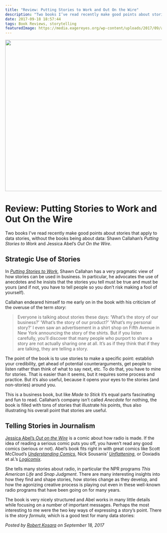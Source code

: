 ```yaml
---
title: "Review: Putting Stories to Work and Out On the Wire"
description: "Two books I’ve read recently make good points about stories that apply to data stories, without the books being about data: Shawn Callahan’s Putting Stories to Work and Jessica Abel’s Out On the Wire."
date: 2017-09-18 18:57:44
tags: Book Reviews, storytelling
featuredImage: https://media.eagereyes.org/wp-content/uploads/2017/09/abel-callahan.jpg
---
```


<p align="center"><img src="https://media.eagereyes.org/wp-content/uploads/2017/09/abel-callahan.jpg" width="760" height="487" /></p>

# Review: Putting Stories to Work and Out On the Wire

Two books I’ve read recently make good points about stories that apply to data stories, without the books being about data: Shawn Callahan’s <em>Putting Stories to Work</em> and Jessica Abel’s <em>Out On the Wire</em>.

## Strategic Use of Stories

In <a href="http://www.anecdote.com/putting-stories-to-work/"><em>Putting Stories to Work</em></a>, Shawn Callahan has a very pragmatic view of how stories can be used in business. In particular, he advocates the use of anecdotes and he insists that the stories you tell must be true and must be yours (and if not, you have to tell people so you don’t risk making a fool of yourself).

Callahan endeared himself to me early on in the book with his criticism of the overuse of the term <em>story</em>:

>	Everyone is talking about stories these days: ‘What’s the story of our business?’ ‘What’s the story of our product?’ ‘What’s my personal story?’ I even saw an advertisement in a shirt shop on Fifth Avenue in New York announcing the story of the shirts. But if you listen carefully, you’ll discover that many people who purport to share a story are not actually sharing one at all. It’s as if they think that if they are talking, they are telling a story.

The point of the book is to use stories to make a specific point: establish your credibility, get ahead of potential counterarguments, get people to listen rather than think of what to say next, etc. To do that, you have to mine for stories. That is easier than it seems, but it requires some process and practice. But it’s also useful, because it opens your eyes to the stories (and non-stories) around you.

This is a business book, but like <em>Made to Stick</em> it’s equal parts fascinating and fun to read. Callahan’s company isn’t called <em>Anecdote</em> for nothing, the book is filled with tons of stories that illustrate his points, thus also illustrating his overall point that stories are useful.

## Telling Stories in Journalism

<a href="https://jessicaabel.com/out-on-the-wire/">Jessica Abel’s <em>Out on the Wire</em></a> is a comic about how radio is made. If the idea of reading a serious comic puts you off, you haven’t read any good comics (serious or not). Abel’s book fits right in with great comics like Scott McCloud’s <em><a href="http://scottmccloud.com/2-print/1-uc/">Understanding Comics</a></em>, Nick Sousanis’ <a href="http://spinweaveandcut.com/unflattening/"><em>Unflattening</em></a>, or Doxiadis et al.’s <em><a href="https://www.logicomix.com/">Logicomix</a></em>.

She tells many stories about radio, in particular the NPR programs <em>This American Life</em> and <em>Snap Judgment</em>. There are many interesting insights into how they find and shape stories, how stories change as they develop, and how the agonizing creative process is playing out even in these well-known radio programs that have been going on for many years.

The book is very nicely structured and Abel works in many little details while focusing on a number of important messages. Perhaps the most interesting to me were the two key ways of expressing a story’s point. There is the <em>story formula,</em> which is a good test for many data stories:


_Posted by <a href="/about">Robert Kosara</a> on September 18, 2017_


